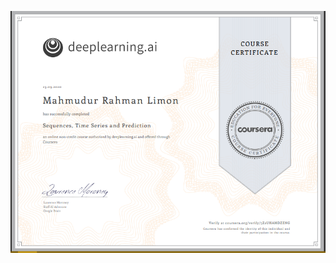 
![](https://github.com/LIMON100/Sequences-_Time-Series_and_Prediction-Coursera/blob/master/certificate.PNG?raw=true)
